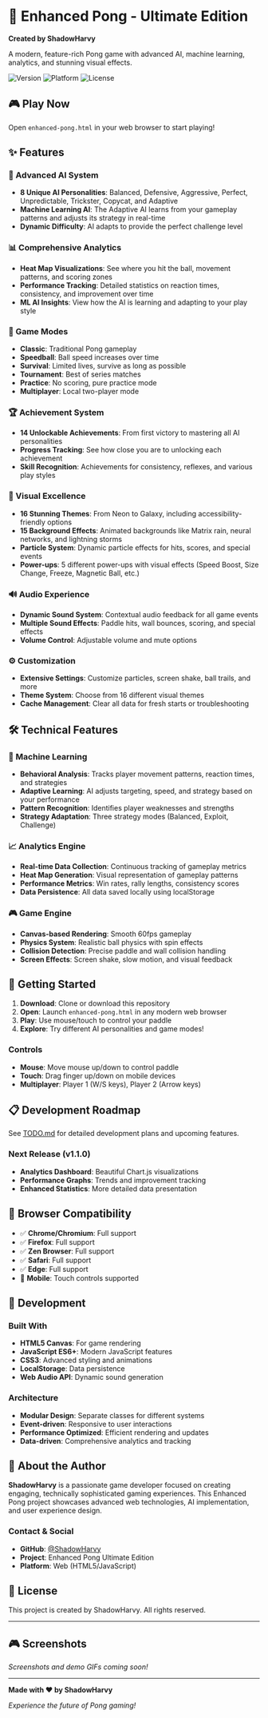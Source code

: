# 🏓 Enhanced Pong - Ultimate Edition

**Created by ShadowHarvy**

A modern, feature-rich Pong game with advanced AI, machine learning, analytics, and stunning visual effects.

![Version](https://img.shields.io/badge/version-1.0.0-blue.svg)
![Platform](https://img.shields.io/badge/platform-Web-green.svg)
![License](https://img.shields.io/badge/license-All%20Rights%20Reserved-red.svg)

## 🎮 Play Now

Open `enhanced-pong.html` in your web browser to start playing!

## ✨ Features

### 🤖 Advanced AI System
- **8 Unique AI Personalities**: Balanced, Defensive, Aggressive, Perfect, Unpredictable, Trickster, Copycat, and Adaptive
- **Machine Learning AI**: The Adaptive AI learns from your gameplay patterns and adjusts its strategy in real-time
- **Dynamic Difficulty**: AI adapts to provide the perfect challenge level

### 📊 Comprehensive Analytics
- **Heat Map Visualizations**: See where you hit the ball, movement patterns, and scoring zones
- **Performance Tracking**: Detailed statistics on reaction times, consistency, and improvement over time
- **ML AI Insights**: View how the AI is learning and adapting to your play style

### 🎯 Game Modes
- **Classic**: Traditional Pong gameplay
- **Speedball**: Ball speed increases over time
- **Survival**: Limited lives, survive as long as possible
- **Tournament**: Best of series matches
- **Practice**: No scoring, pure practice mode
- **Multiplayer**: Local two-player mode

### 🏆 Achievement System
- **14 Unlockable Achievements**: From first victory to mastering all AI personalities
- **Progress Tracking**: See how close you are to unlocking each achievement
- **Skill Recognition**: Achievements for consistency, reflexes, and various play styles

### 🎨 Visual Excellence
- **16 Stunning Themes**: From Neon to Galaxy, including accessibility-friendly options
- **15 Background Effects**: Animated backgrounds like Matrix rain, neural networks, and lightning storms
- **Particle System**: Dynamic particle effects for hits, scores, and special events
- **Power-ups**: 5 different power-ups with visual effects (Speed Boost, Size Change, Freeze, Magnetic Ball, etc.)

### 🔊 Audio Experience
- **Dynamic Sound System**: Contextual audio feedback for all game events
- **Multiple Sound Effects**: Paddle hits, wall bounces, scoring, and special effects
- **Volume Control**: Adjustable volume and mute options

### ⚙️ Customization
- **Extensive Settings**: Customize particles, screen shake, ball trails, and more
- **Theme System**: Choose from 16 different visual themes
- **Cache Management**: Clear all data for fresh starts or troubleshooting

## 🛠️ Technical Features

### 🧠 Machine Learning
- **Behavioral Analysis**: Tracks player movement patterns, reaction times, and strategies
- **Adaptive Learning**: AI adjusts targeting, speed, and strategy based on your performance
- **Pattern Recognition**: Identifies player weaknesses and strengths
- **Strategy Adaptation**: Three strategy modes (Balanced, Exploit, Challenge)

### 📈 Analytics Engine
- **Real-time Data Collection**: Continuous tracking of gameplay metrics
- **Heat Map Generation**: Visual representation of gameplay patterns
- **Performance Metrics**: Win rates, rally lengths, consistency scores
- **Data Persistence**: All data saved locally using localStorage

### 🎮 Game Engine
- **Canvas-based Rendering**: Smooth 60fps gameplay
- **Physics System**: Realistic ball physics with spin effects
- **Collision Detection**: Precise paddle and wall collision handling
- **Screen Effects**: Screen shake, slow motion, and visual feedback

## 🚀 Getting Started

1. **Download**: Clone or download this repository
2. **Open**: Launch `enhanced-pong.html` in any modern web browser
3. **Play**: Use mouse/touch to control your paddle
4. **Explore**: Try different AI personalities and game modes!

### Controls
- **Mouse**: Move mouse up/down to control paddle
- **Touch**: Drag finger up/down on mobile devices
- **Multiplayer**: Player 1 (W/S keys), Player 2 (Arrow keys)

## 📋 Development Roadmap

See [TODO.md](TODO.md) for detailed development plans and upcoming features.

### Next Release (v1.1.0)
- **Analytics Dashboard**: Beautiful Chart.js visualizations
- **Performance Graphs**: Trends and improvement tracking
- **Enhanced Statistics**: More detailed data presentation

## 🎯 Browser Compatibility

- ✅ **Chrome/Chromium**: Full support
- ✅ **Firefox**: Full support  
- ✅ **Zen Browser**: Full support
- ✅ **Safari**: Full support
- ✅ **Edge**: Full support
- 📱 **Mobile**: Touch controls supported

## 🔧 Development

### Built With
- **HTML5 Canvas**: For game rendering
- **JavaScript ES6+**: Modern JavaScript features
- **CSS3**: Advanced styling and animations
- **LocalStorage**: Data persistence
- **Web Audio API**: Dynamic sound generation

### Architecture
- **Modular Design**: Separate classes for different systems
- **Event-driven**: Responsive to user interactions
- **Performance Optimized**: Efficient rendering and updates
- **Data-driven**: Comprehensive analytics and tracking

## 📝 About the Author

**ShadowHarvy** is a passionate game developer focused on creating engaging, technically sophisticated gaming experiences. This Enhanced Pong project showcases advanced web technologies, AI implementation, and user experience design.

### Contact & Social
- **GitHub**: [@ShadowHarvy](https://github.com/ShadowHarvy)
- **Project**: Enhanced Pong Ultimate Edition
- **Platform**: Web (HTML5/JavaScript)

## 📄 License

This project is created by ShadowHarvy. All rights reserved.

---

## 🎮 Screenshots

*Screenshots and demo GIFs coming soon!*

---

**Made with ❤️ by ShadowHarvy**

*Experience the future of Pong gaming!*